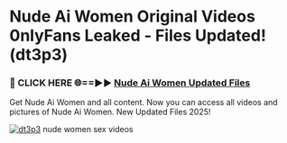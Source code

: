 # Nude Ai Women Original Videos 0nlyFans Leaked - Files Updated! (dt3p3)

<h3>🔴 CLICK HERE 🌐==►► <a href="https://tinyurl.com/yc6ubb5a" rel="nofollow">Nude Ai Women Updated Files</a></h3>

Get Nude Ai Women and all content. Now you can access all videos and pictures of Nude Ai Women. New Updated Files 2025!

[![dt3p3](https://i.imgur.com/7eu0CRL.gif)](https://tinyurl.com/yc6ubb5a)
nude women sex videos
